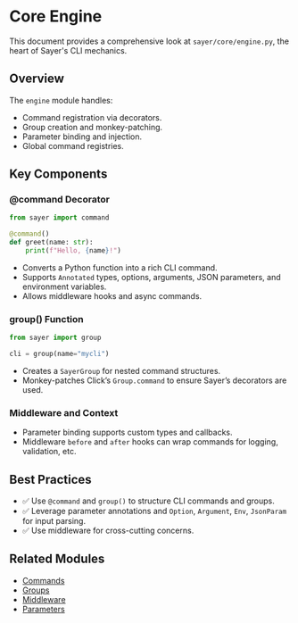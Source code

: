 # Core Engine

This document provides a comprehensive look at `sayer/core/engine.py`, the heart of Sayer's CLI mechanics.

## Overview

The `engine` module handles:

* Command registration via decorators.
* Group creation and monkey-patching.
* Parameter binding and injection.
* Global command registries.

## Key Components

### @command Decorator

```python
from sayer import command

@command()
def greet(name: str):
    print(f"Hello, {name}!")
```

* Converts a Python function into a rich CLI command.
* Supports `Annotated` types, options, arguments, JSON parameters, and environment variables.
* Allows middleware hooks and async commands.

### group() Function

```python
from sayer import group

cli = group(name="mycli")
```

* Creates a `SayerGroup` for nested command structures.
* Monkey-patches Click’s `Group.command` to ensure Sayer’s decorators are used.

### Middleware and Context

* Parameter binding supports custom types and callbacks.
* Middleware `before` and `after` hooks can wrap commands for logging, validation, etc.

## Best Practices

* ✅ Use `@command` and `group()` to structure CLI commands and groups.
* ✅ Leverage parameter annotations and `Option`, `Argument`, `Env`, `JsonParam` for input parsing.
* ✅ Use middleware for cross-cutting concerns.

## Related Modules

* [Commands](./commands.md)
* [Groups](./groups.md)
* [Middleware](../middleware.md)
* [Parameters](../params.md)
